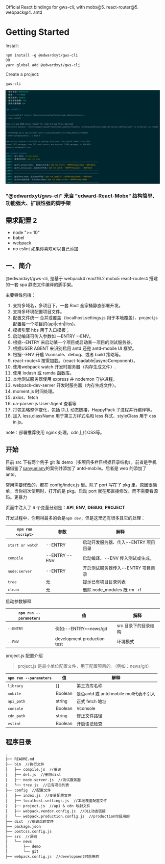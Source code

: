 Official React bindings for gws-cli, with mobx@5. react-router@5. webpack@4. antd
# Getting Started
Install:

```
npm install -g @edwardxyt/gws-cli
OR
yarn global add @edwardxyt/gws-cli
```
Create a project:

```
gws-cli
```
![WX20190411-180931](media/15549621575960/WX20190411-180931.png)

###  "@edwardxyt/gws-cli" 来自 "edward-React-Mobx" 结构简单、功能强大、扩展性强的脚手架

## 需求配置 2

-   node ">= 10"
-   babel
-   webpack
-   no eslint 如果你喜欢可以自己添加

## 一、简介

@edwardxyt/gws-cli, 是基于 webpack4 react16.2 mobx5 react-router4 搭建的一套 spa 静态文件编译的脚手架。

主要特性包括：

1.  支持多域名，多项目下，一套 Ract 全家桶静态部署开发。
2.  支持多环境配置项目文件。
3.  配置文件统一 合并或覆盖（localhost.settings.js 用于本地覆盖）、project.js 配置每一个项目的(api|cdn|libs)。
4.  模板引擎 hbs 用于入口模板；
5.  启动编译可传入参数如 --ENTRY --ENV。
6.  根据--ENTRY 来启动某一个项目或启动某一项目的测试服务器。
7.  根据USER AGENT 来识别启用 antd 还是 antd-mobile UI 框架。
8.  根据--ENV 开启 Vconsole、debug、或者 build 策略等。
9.  react-router4 按需加载。（react-loadable|asyncComponent）。
10. 使用webpack watch 开发时服务器（内存生成文件）.
11. 使用 lodash 或 ramda 函数库。
12. 本地测试服务器使用 express 并 nodemon 守护进程。
13. webpack-dev-server 开发时服务器（内存生成文件）。
14. moment.js 时间处理。
15. axios、fetch
16. ua-parser-js User-Agent 查看等
17. 打包策略整体变化，包括 DLL 动态链接，HappyPack 子进程并行编译等。
18. 加入 less,className 用于第三方样式名和 less 样式、styleClass 用于 css in js。

note：部署推荐使用 nginx 处理。cdn上传OSS等。

## 开始

目前 src 下有两个例子 git 和 demo（多项目多栏目根据目录结构），前者是手机端借鉴了[sanyuelanv](https://github.com/sanyuelanv/react-mobx-project)的案例并添加了 antd-mobile。后者是 web 的添加了 antd。

常用需要修改的，都在 config/index.js 里。除了 port 写在了 pkg 里，原因很简单，当你初次使用时，打开的是 pkg。启动 port 就在那直接修改。而不需要看源码。更暴力

页面中注入了 6 个变量分别是：**API**, **ENV**, **DEBUG**, **PROJECT**

开发过程中，你用得最多的会是`npm dev`，但是这里还有很多其它的处理：

| `npm run <script>` | 参数            | 解释                       |
| ------------------ | ------------- | ------------------------ |
| `start or watch`   | --ENTRY       | 启动开发服务器、传入--ENTRY 项目目录   |
| `compile`          | --ENTRY --ENV | 启动编译、--ENV 传入测试或生成，      |
| `node:server`      | --ENTRY       | 开启测试服务器传入--ENTRY 项目目录    |
| `tree`             | 无             | 提示已有项目目录列表               |
| `clean`            | 无             | 删除 node_modules 既 rm -rf |

启动参数解释

| `npm run --parameters` | 值                           | 解释           |
| ---------------------- | --------------------------- | ------------ |
| `--ENTRY`              | 例如:--ENTRY==news/git        | src 目录下的目录结构 |
| `--ENV`                | development production test | 环境模式         |

project.js 配置介绍

> project.js 是最小单位配置文件，用于配置项目的。（例如：news/git）

| `npm run --parameters` | 值          | 解释                             |
| ---------------------- | ----------- | ------------------------------ |
| `library`              | \[]         | 第三方库名称                         |
| `mobile`               | Boolean     | 是否antd 或 antd mobile mull代表不引入 |
| `api_path`             | string      | 正式 fetch 地址                    |
| `console`              | Boolean     | Vconsole          |
| `cdn_path`             | string      | 修正文件路径                   |
| `eslint`               | Boolean     | 开启语法检查                   |

## 程序目录

    .
    ├── README.md
    ├── bin  //执行文件
    │   ├── compile.js  //编译
    │   ├── del.js  //删除dist
    │   ├── node.server.js  //测试服务器
    │   └── tree.js  //已有项目列表
    ├── config  //配置文件
    │   ├── index.js  //变量配置文件
    │   ├── localhost.settings.js  //本地覆盖配置文件
    │   ├── project.js  //api & cdn 映射文件
    │   ├── webpack.vendor.config.js  //DLL动态链接
    │   └── webpack.production.config.js  //production时启用的
    ├── dist  //编译后的文件
    ├── package.json
    ├── postcss.config.js
    ├── src  //源码
    │   └── news
    │       ├── demo
    │       └── git
    ├── webpack.config.js  //development时启用的
